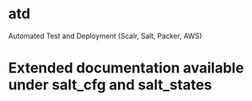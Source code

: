 atd
===

Automated Test and Deployment (Scalr, Salt, Packer, AWS)

# Extended documentation available under salt_cfg and salt_states
